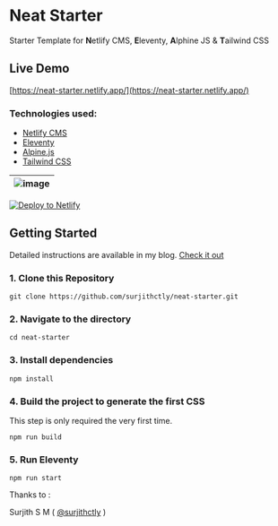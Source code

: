# Neat Starter

Starter Template for **N**etlify CMS, **E**leventy, **A**lphine JS & **T**ailwind CSS

## Live Demo

[https://neat-starter.netlify.app/](https://neat-starter.netlify.app/)

### Technologies used:

- [Netlify CMS](https://www.netlifycms.org/)
- [Eleventy](https://www.11ty.dev/)
- [Alpine.js](https://github.com/alpinejs/alpine)
- [Tailwind CSS](https://tailwindcss.com/)

| ![image](https://user-images.githubusercontent.com/1884712/93762662-a62e4700-fc2d-11ea-9b2c-fda9f503402b.png) |
| ------------------------------------------------------------------------------------------------------------- |


<a href="https://app.netlify.com/start/deploy?repository=https://github.com/surjithctly/neat-starter&amp;stack=cms"><img src="https://www.netlify.com/img/deploy/button.svg" alt="Deploy to Netlify" /></a>

## Getting Started

Detailed instructions are available in my blog. [Check it out](https://blog.surjithctly.in/neat-stack-create-a-static-website-with-netlify-cms-eleventy-alpinejs-and-tailwindcss)

### 1\. Clone this Repository

```
git clone https://github.com/surjithctly/neat-starter.git
```

### 2\. Navigate to the directory

```
cd neat-starter
```

### 3\. Install dependencies

```
npm install
```

### 4\. Build the project to generate the first CSS

This step is only required the very first time.

```
npm run build
```

### 5\. Run Eleventy

```
npm run start
```

Thanks to :

Surjith S M ( [@surjithctly](https://surjithctly.in/) )
